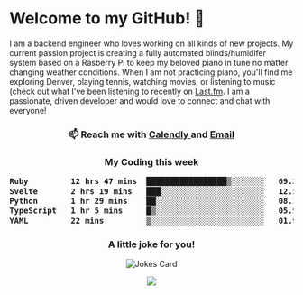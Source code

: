 <h1> Welcome to my GitHub! 👋 </h1>


  I am a backend engineer who loves working on all kinds of new projects. My current passion project is creating a fully automated blinds/humidifer system based on a Rasberry Pi to keep my beloved piano in tune no matter changing weather conditions. When I am not practicing piano, you'll find me exploring Denver, playing tennis, watching movies, or listening to music (check out what I've been listening to recently on [Last.fm](https://www.last.fm/user/mballa000). I am a passionate, driven developer and would love to connect and chat with everyone!

<h3 align = "center"> 📫 Reach me with <a href = "https://calendly.com/msbrandt00/30min"> Calendly </a> and <a href="mailto:msbrandt00@gmail.com">Email</a> 
 </h3>


 
<div align = "center"
[![Anurag's GitHub stats](https://github-readme-stats.vercel.app/api?username=mbrandt00)](https://github.com/anuraghazra/github-readme-stats)
          </div>
<h3 align="center">
  My Coding this week
<!--START_SECTION:waka-->

```txt
Ruby         12 hrs 47 mins  █████████████████▒░░░░░░░   69.25 %
Svelte       2 hrs 19 mins   ███░░░░░░░░░░░░░░░░░░░░░░   12.56 %
Python       1 hr 29 mins    ██░░░░░░░░░░░░░░░░░░░░░░░   08.11 %
TypeScript   1 hr 5 mins     █▒░░░░░░░░░░░░░░░░░░░░░░░   05.94 %
YAML         22 mins         ▒░░░░░░░░░░░░░░░░░░░░░░░░   01.99 %
```

<!--END_SECTION:waka-->

### A little joke for you!

![Jokes Card](https://readme-jokes.vercel.app/api?hideBorder)

<a href="https://www.linkedin.com/in/mbrandt00/"><img src="https://img.shields.io/badge/linkedin-%230077B5.svg?&style=for-the-badge&logo=linkedin&logoColor=white" /></a>
